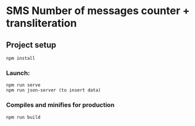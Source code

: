 # SMS Number of messages counter + transliteration

## Project setup
```
npm install
```

### Launch:
```
npm run serve
npm run json-server (to insert data)
```

### Compiles and minifies for production
```
npm run build
```
